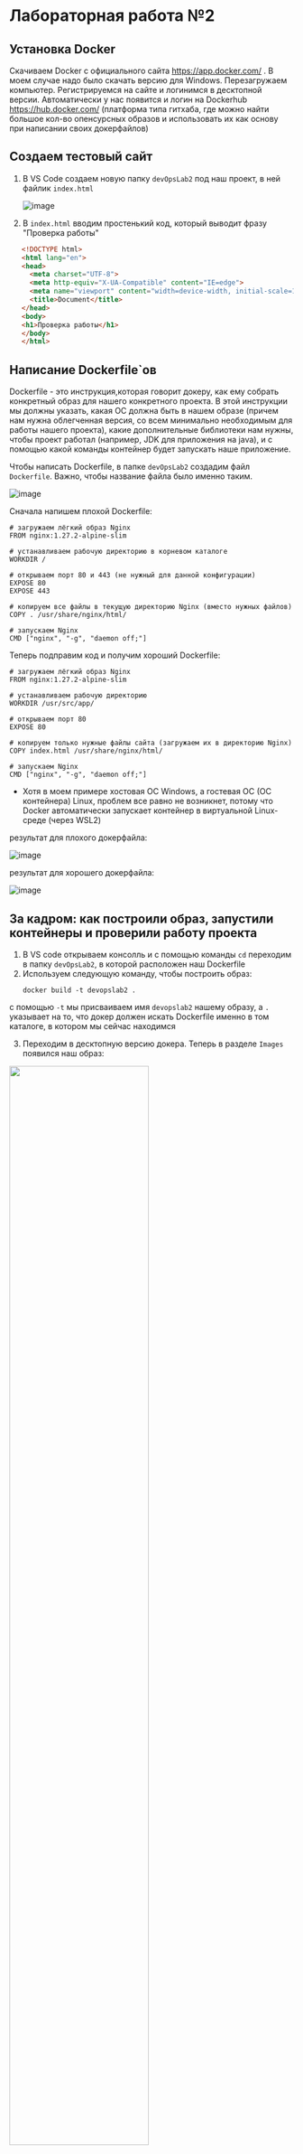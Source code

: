 # Лабораторная работа №2

## Установка Docker
Скачиваем Docker с официального сайта https://app.docker.com/ . В моем случае надо было скачать версию для Windows.
Перезагружаем компьютер. Регистрируемся на сайте и логинимся в десктопной версии. Автоматически у нас появится и логин на Dockerhub https://hub.docker.com/ (платформа типа гитхаба, где можно найти большое кол-во опенсурсных образов и использовать их как основу при написании своих докерфайлов)

## Cоздаем тестовый сайт
1. В VS Code cоздаем новую папку `devOpsLab2` под наш проект, в ней файлик `index.html`
   
   ![image](https://github.com/user-attachments/assets/34080d8f-f825-4dc9-bc0e-44972fc60af2)
   
2. В `index.html` вводим простенький код, который выводит фразу "Проверка работы"
```html
   <!DOCTYPE html>
   <html lang="en">
   <head>
     <meta charset="UTF-8">
     <meta http-equiv="X-UA-Compatible" content="IE=edge">
     <meta name="viewport" content="width=device-width, initial-scale=1.0">
     <title>Document</title>
   </head>
   <body>
   <h1>Проверка работы</h1>
   </body>
   </html>
```

## Написание Dockerfile`ов
Dockerfile - это инструкция,которая говорит докеру, как ему собрать конкретный образ для нашего конкретного проекта. В этой инструкции мы должны указать, какая ОС должна быть в нашем образе (причем нам нужна облегченная версия, со всем минимально необходимым для работы нашего проекта), какие дополнительные библиотеки нам нужны, чтобы проект работал (например, JDK для приложения на java), и с помощью какой команды контейнер будет запускать наше приложение.

Чтобы написать Dockerfile, в папке `devOpsLab2` создадим файл `Dockerfile`. Важно, чтобы название файла было именно таким.

![image](https://github.com/user-attachments/assets/26f0e613-ce8a-4276-af3c-9811c8e1ae91)

Сначала напишем плохой Dockerfile:
```
# загружаем лёгкий образ Nginx 
FROM nginx:1.27.2-alpine-slim

# устанавливаем рабочую директорию в корневом каталоге
WORKDIR /

# открываем порт 80 и 443 (не нужный для данной конфигурации)
EXPOSE 80
EXPOSE 443

# копируем все файлы в текущую директорию Nginx (вместо нужных файлов)
COPY . /usr/share/nginx/html/

# запускаем Nginx
CMD ["nginx", "-g", "daemon off;"]
```


Теперь подправим код и получим хороший Dockerfile:

```
# загружаем лёгкий образ Nginx 
FROM nginx:1.27.2-alpine-slim

# устанавливаем рабочую директорию
WORKDIR /usr/src/app/

# открываем порт 80
EXPOSE 80

# копируем только нужные файлы сайта (загружаем их в директорию Nginx)
COPY index.html /usr/share/nginx/html/

# запускаем Nginx
CMD ["nginx", "-g", "daemon off;"]
```

* Хотя в моем примере хостовая ОС Windows, а гостевая ОС (ОС контейнера) Linux, проблем все равно не возникнет, потому что Docker автоматически запускает контейнер в виртуальной Linux-среде (через WSL2)
  
результат для плохого докерфайла:

![image](https://github.com/user-attachments/assets/5dc69936-b99a-419b-9bc2-1c16f2fd5f33)

результат для хорошего докерфайла:

![image](https://github.com/user-attachments/assets/44616966-9a5c-44af-86a7-5968861132b2)


## За кадром: как построили образ, запустили контейнеры и проверили работу проекта

1. В VS code открываем консолль и с помощью команды `cd` переходим в папку `devOpsLab2`, в которой расположен наш Dockerfile
2. Используем следующую команду, чтобы построить образ:
   ```
   docker build -t devopslab2 .
   ```
с помощью `-t` мы присваиваем имя `devopslab2` нашему образу, а `.` указывает на то, что докер должен искать Dockerfile именно в том каталоге, в котором мы сейчас находимся

3. Переходим в десктопную версию докера. Теперь в разделе `Images` появился наш образ:

<img src="https://github.com/user-attachments/assets/5c947096-addf-4b36-8f25-267b8396c2f6" width="70%" height="70%" />

4. Нажимаем на кнопку `Run`, чтобы запустить контейнер. В дополнительных параметрах указываем имя контейнера (в нашем случае container_from_good_dockerfile) и указываем порт 80. Вообще имя можно придумать любое, а если оставить пустым, то оно сгенерируется рандомно. В конце нажимаем на кнопку `Run`

   <img src="https://github.com/user-attachments/assets/7037b11d-6cdf-4d8b-9e46-9b11302ed5cd" width="50%" height="50%" />

аналогичные действия были сделаны с плохим докерфайлом:

   <img src="https://github.com/user-attachments/assets/2487e239-d8f6-4a3c-9f53-45f42fd7c8ac" width="50%" height="50%" />

5. Далее переходим в браузер и вбиваем localhost


## Сравнение Dockerfile`ов

Опишем плохие практики, исполтзованные в пллохом докерфайле

1. Рабочую директория установлена в корневую папку `WORKDIR /`
    Это усложнит работу с консолью, когда нужно будет указывать относительные пути. Фактически все пути придется указывать как абсолютные
2. Открытие лишнего порта `EXPOSE 443`
    Ненужное действие, т.к. в данном проекте этот порт не используется
3. Копирование всех файлов из текущей директории(в нашем случае папка devOpsLab2) в каталог Nginx
   Если текущая директория содержит большое количество объемный файлов, то неоправданно уввеличим размер образа. Также это действие относительно небезопасно, т.к. может привести к утчечки конфиденциальных данных, которые располагаются в текущей директории

Исправления:
1. Корректно устанавим рабочую директорию `WORKDIR /usr/src/app/`
2. Откроем только нужный порт `EXPOSE 80`
3. Скопируем только нужные файлы `COPY index.html /usr/share/nginx/html/`

При таком подходете работа с контейнерами станет удобнее и вероятность допустить ошибку при работе с каталогами уменьшится. Но, конечно, указанные плохие практики все-равно остаются работоспособными в рамках нашего простого тестового проекта, т.к. полученные результаты при запросе в браузере одинаковы для обоих контейнеров.

## Описание двух плохих практики по работе с контейнерами

1. Игнорирование квот на память и ресурсы процессора, установленные для данного приложения. В Docker можно установить ограничения на ресурсы, потребляемые данным контейнером. Пренебрежение этими ограничениями и отсутствие мониторинга может привести к аварийному завершению работы приложения.
2. Запуск контейнеров с правами root. Это может привести к проблемам с безопасностью.
